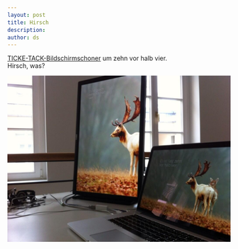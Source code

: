 ```yaml
---
layout: post
title: Hirsch
description:
author: ds
---
```


[TICKE-TACK-Bildschirmschoner](http://www.ticke-tack.com) um zehn vor halb vier.  
Hirsch, was?

![Hirsch](/content/images/2015/02/BfPADDbIMAAbOa7.jpg)
